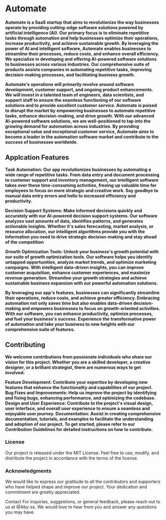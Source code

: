 # Automate

**Automate is a SaaS startup that aims to revolutionize the way businesses operate by providing cutting-edge software solutions powered by artificial intelligence (AI). Our primary focus is to eliminate repetitive tasks through automation and help businesses optimize their operations, increase productivity, and achieve sustainable growth. By leveraging the power of AI and intelligent software, Automate enables businesses to streamline their processes, reduce costs, and enhance overall efficiency. We specialize in developing and offering AI-powered software solutions to businesses across various industries. Our comprehensive suite of products assists companies in automating repetitive tasks, improving decision-making processes, and facilitating business growth.**

**Automate's operations will primarily revolve around software development, customer support, and ongoing product enhancements. We will invest in a talented team of engineers, data scientists, and support staff to ensure the seamless functioning of our software solutions and to provide excellent customer service. Automate is poised to disrupt the market by empowering businesses to automate repetitive tasks, enhance decision-making, and drive growth. With our advanced AI-powered software solutions, we are well-positioned to tap into the growing demand for automation across industries. By providing exceptional value and exceptional customer service, Automate aims to become a leader in the automation software market and contribute to the success of businesses worldwide.**

## Applcation Features 

**Task Automation: Our app revolutionizes businesses by automating a wide range of repetitive tasks. From data entry and document processing to customer support and inventory management, our intelligent software takes over these time-consuming activities, freeing up valuable time for employees to focus on more strategic and creative work. Say goodbye to manual data entry errors and hello to increased efficiency and productivity.**

**Decision Support Systems: Make informed decisions quickly and accurately with our AI-powered decision support systems. Our software analyzes vast amounts of data, identifies patterns, and generates actionable insights. Whether it's sales forecasting, market analysis, or resource allocation, our intelligent algorithms provide you with the information you need to drive strategic decision-making and stay ahead of the competition**

**Growth Optimization Tools: Unlock your business's growth potential with our suite of growth optimization tools. Our software helps you identify untapped opportunities, analyze market trends, and optimize marketing campaigns. With intelligent data-driven insights, you can improve customer acquisition, enhance customer experiences, and maximize revenue generation. Streamline your growth strategies and achieve sustainable business expansion with our powerful automation solutions.**

**By leveraging our app's features, businesses can significantly streamline their operations, reduce costs, and achieve greater efficiency. Embracing automation not only saves time but also enables data-driven decision-making and empowers businesses to focus on growth-oriented activities. With our software, you can enhance productivity, optimize processes, and fuel your business's success. Experience the transformative power of automation and take your business to new heights with our comprehensive suite of features.**

## Contributing
**We welcome contributions from passionate individuals who share our vision for this project. Whether you are a skilled developer, a creative designer, or a brilliant strategist, there are numerous ways to get involved:**

**Feature Development: Contribute your expertise by developing new features that enhance the functionality and capabilities of our project.
Bug Fixes and Improvements: Help us improve the project by identifying and fixing bugs, enhancing performance, and optimizing the codebase.
Design and User Experience: Contribute to the project's visual design, user interface, and overall user experience to ensure a seamless and enjoyable user journey.
Documentation: Assist in creating comprehensive documentation, tutorials, and examples to facilitate the understanding and adoption of our project.
To get started, please refer to our Contribution Guidelines for detailed instructions on how to contribute.**

### License
Our project is released under the MIT License. Feel free to use, modify, and distribute the project in accordance with the terms of the license.

### Acknowledgments
We would like to express our gratitude to all the contributors and supporters who have helped shape and improve our project. Your dedication and commitment are greatly appreciated.

Contact
For inquiries, suggestions, or general feedback, please reach out to us at @Aby-ss. We would love to hear from you and answer any questions you may have.
